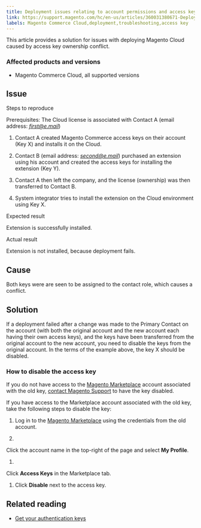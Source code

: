 ```yaml
---
title: Deployment issues relating to account permissions and access keys
link: https://support.magento.com/hc/en-us/articles/360031380671-Deployment-issues-relating-to-account-permissions-and-access-keys
labels: Magento Commerce Cloud,deployment,troubleshooting,access key
---
```


This article provides a solution for issues with deploying Magento Cloud caused by access key ownership conflict.

### Affected products and versions

* Magento Commerce Cloud, all supported versions

## Issue

Steps to reproduce

Prerequisites: The Cloud license is associated with Contact A (email address: *first@e.mail*)

1. Contact A created Magento Commerce access keys on their account (Key X) and installs it on the Cloud.

1. Contact B (email address: *second@e.mail*) purchased an extension using his account and created the access keys for installing the extension (Key Y).

1. Contact A then left the company, and the license (ownership) was then transferred to Contact B.

1. System integrator tries to install the extension on the Cloud environment using Key X.

Expected result

Extension is successfully installed.

Actual result

Extension is not installed, because deployment fails.

## Cause

Both keys were are seen to be assigned to the contact role, which causes a conflict.

## Solution

If a deployment failed after a change was made to the Primary Contact on the account (with both the original account and the new account each having their own access keys), and the keys have been transferred from the original account to the new account, you need to disable the keys from the original account. In the terms of the example above, the key X should be disabled.

### How to disable the access key

If you do not have access to the [Magento Marketplace](https://marketplace.magento.com/) account associated with the old key, [contact Magento Support](https://support.magento.com/hc/en-us/articles/360019088251-Submit-a-support-ticket) to have the key disabled.

If you have access to the Marketplace account associated with the old key, take the following steps to disable the key:

1. Log in to the [Magento Marketplace](https://marketplace.magento.com/) using the credentials from the old account.

1. 
Click the account name in the top-right of the page and select **My Profile**.

1. 
Click **Access Keys** in the Marketplace tab.

1. Click **Disable** next to the access key.

## Related reading

* [Get your authentication keys](https://devdocs.magento.com/guides/v2.3/install-gde/prereq/connect-auth.html)



